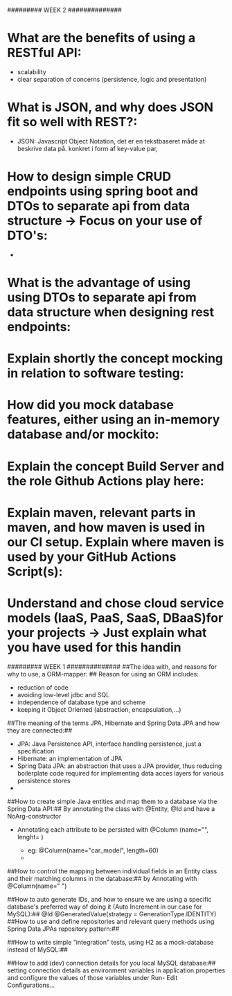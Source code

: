 ######### WEEK 2 ##############

# What are the benefits of using a RESTful API:
  - scalability
  - clear separation of concerns (persistence, logic and presentation)

# What is JSON, and why does JSON fit so well with REST?:
  - JSON: Javascript Object Notation, det er en tekstbaseret måde at beskrive data på. konkret i form af key-value par,

# How to design simple CRUD endpoints using spring boot and DTOs to separate api from data structure  -> Focus on your use of DTO's:
  - 
  
#  What is the advantage of using using DTOs to separate api from data structure when designing rest endpoints:

# Explain shortly the concept mocking in relation to software testing:

# How did you mock database features, either using an in-memory database and/or mockito:

# Explain the concept Build Server and the role Github Actions play here:

# Explain maven, relevant parts in maven, and how maven is used in our CI setup. Explain where maven is used by your GitHub Actions Script(s):

#  Understand and chose cloud service models (IaaS, PaaS, SaaS, DBaaS)for your projects -> Just explain what you have used for this handin


######### WEEK 1 ##############
##The idea with, and reasons for why to use, a ORM-mapper: ##
Reason for using an ORM includes:
- reduction of code
- avoiding low-level jdbc and SQL 
- independence of database type and scheme
- keeping it Object Oriented (abstraction, encapsulation,...)

##The meaning of the terms JPA, Hibernate and Spring Data JPA and how they are connected:##
- JPA: Java Persistence API, interface handling persistence, just a specification
- Hibernate: an implementation of JPA
- Spring Data JPA: an abstraction that uses a JPA provider, thus reducing boilerplate code required for implementing data
  acces layers for various persistence stores
- 
##How to create simple Java entities and map them to a database via the Spring Data API:##
By annotating the class with @Entity, @Id and have a NoArg-constructor
- Annotating each attribute to be persisted with @Column (name="<name of column in database>", lenght= <Size of field>)
  - eg: @Column(name="car_model", length=60)
  - 
##How to control the mapping between individual fields in an Entity class and their matching columns in the database:##
by Annotating with @Column(name=" <field-name in table>")

##How to auto generate IDs, and how to ensure we are using  a specific database's preferred way of doing it (Auto Increment in our case for  MySQL):##
@Id
@GeneratedValue(strategy = GenerationType.IDENTITY)
##How to use and define repositories and relevant query methods using Spring Data JPAs repository pattern:##

##How to write simple "integration" tests, using H2 as a mock-database instead of MySQL:##

##How to add (dev) connection details for you local MySQL database:##
setting connection details as environment variables in application.properties and configure the values of those 
variables under Run- Edit Configurations...  
